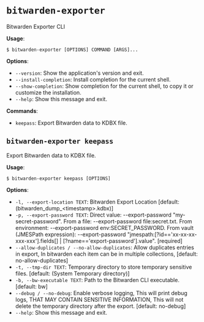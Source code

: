 # `bitwarden-exporter`

Bitwarden Exporter CLI

**Usage**:

```console
$ bitwarden-exporter [OPTIONS] COMMAND [ARGS]...
```

**Options**:

* `--version`: Show the application&#x27;s version and exit.
* `--install-completion`: Install completion for the current shell.
* `--show-completion`: Show completion for the current shell, to copy it or customize the installation.
* `--help`: Show this message and exit.

**Commands**:

* `keepass`: Export Bitwarden data to KDBX file.

## `bitwarden-exporter keepass`

Export Bitwarden data to KDBX file.

**Usage**:

```console
$ bitwarden-exporter keepass [OPTIONS]
```

**Options**:

* `-l, --export-location TEXT`: Bitwarden Export Location  [default: (bitwarden_dump_&lt;timestamp&gt;.kdbx)]
* `-p, --export-password TEXT`: Direct value: --export-password &quot;my-secret-password&quot;.
From a file: --export-password file:secret.txt.
From environment: --export-password env:SECRET_PASSWORD.
From vault (JMESPath expression): --export-password &quot;jmespath:[?id==&#x27;xx-xx-xx-xxx-xxx&#x27;].fields[] | [?name==&#x27;export-password&#x27;].value&quot;.  [required]
* `--allow-duplicates / --no-allow-duplicates`: Allow duplicates entries in export, In bitwarden each item can be in multiple collections,  [default: no-allow-duplicates]
* `-t, --tmp-dir TEXT`: Temporary directory to store temporary sensitive files.  [default: (System Temporary directory)]
* `-b, --bw-executable TEXT`: Path to the Bitwarden CLI executable.  [default: bw]
* `--debug / --no-debug`: Enable verbose logging, This will print debug logs, THAT MAY CONTAIN SENSITIVE INFORMATION,
This will not delete the temporary directory after the export.  [default: no-debug]
* `--help`: Show this message and exit.
